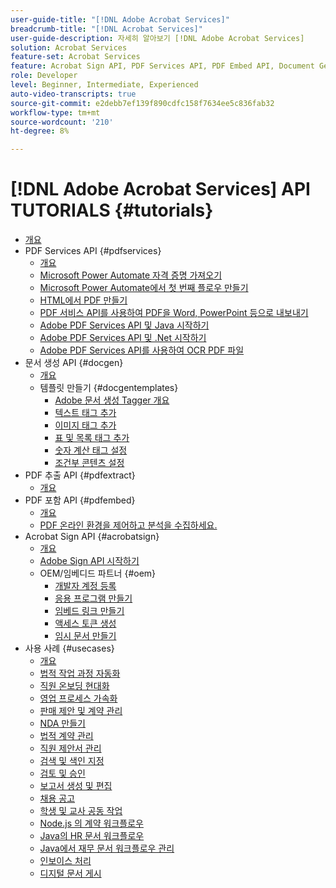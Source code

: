 ```yaml
---
user-guide-title: "[!DNL Adobe Acrobat Services]"
breadcrumb-title: "[!DNL Acrobat Services]"
user-guide-description: 자세히 알아보기 [!DNL Adobe Acrobat Services]
solution: Acrobat Services
feature-set: Acrobat Services
feature: Acrobat Sign API, PDF Services API, PDF Embed API, Document Generation API
role: Developer
level: Beginner, Intermediate, Experienced
auto-video-transcripts: true
source-git-commit: e2debb7ef139f890cdfc158f7634ee5c836fab32
workflow-type: tm+mt
source-wordcount: '210'
ht-degree: 8%

---
```



# [!DNL Adobe Acrobat Services] API TUTORIALS {#tutorials}

+ [개요](overview.md)
+ PDF Services API {#pdfservices}
   + [개요](pdfservices/overview-pdfservices.md)
   + [Microsoft Power Automate 자격 증명 가져오기](pdfservices/getting-credentials-power-automate.md)
   + [Microsoft Power Automate에서 첫 번째 플로우 만들기](pdfservices/create-workflow-power-automate.md)
   + [HTML에서 PDF 만들기](pdfservices/createpdffromhtml.md)
   + [PDF 서비스 API를 사용하여 PDF을 Word, PowerPoint 등으로 내보내기](pdfservices/exportpdf.md)
   + [Adobe PDF Services API 및 Java 시작하기](pdfservices/gettingstartedjava.md)
   + [Adobe PDF Services API 및 .Net 시작하기](pdfservices/gettingstartednet.md)
   + [Adobe PDF Services API를 사용하여 OCR PDF 파일](pdfservices/ocr.md)
+ 문서 생성 API {#docgen}
   + [개요](docgen/overview-docgen.md)
   + 템플릿 만들기 {#docgentemplates}
      + [Adobe 문서 생성 Tagger 개요](docgen/taggeroverview.md)
      + [텍스트 태그 추가](docgen/taggeraddtexttags.md)
      + [이미지 태그 추가](docgen/taggeraddimagetags.md)
      + [표 및 목록 태그 추가](docgen/taggertables.md)
      + [숫자 계산 태그 설정](docgen/taggercalculations.md)
      + [조건부 콘텐츠 설정](docgen/taggerconditional.md)
+ PDF 추출 API {#pdfextract}
   + [개요](pdfextract/overview-extract.md)
+ PDF 포함 API {#pdfembed}
   + [개요](pdfembed/overview-embed.md)
   + [PDF 온라인 환경을 제어하고 분석을 수집하세요.](pdfembed/controlpdfexperience.md)
+ Acrobat Sign API {#acrobatsign}
   + [개요](acrobatsign/overview-sign.md)
   + [Adobe Sign API 시작하기](acrobatsign/signapi.md)
   + OEM/임베디드 파트너 {#oem}
      + [개발자 계정 등록](acrobatsign/sign-up-developer-account.md)
      + [응용 프로그램 만들기](acrobatsign/creating-your-application.md)
      + [임베드 링크 만들기](acrobatsign/creating-an-embed-link.md)
      + [액세스 토큰 생성](acrobatsign/generating-an-access-token.md)
      + [임시 문서 만들기](acrobatsign/creating-a-transient-document.md)
+ 사용 사례 {#usecases}
   + [개요](usecases/overview-usecases.md)
   + [법적 작업 과정 자동화](usecases/automatelegalworkflows.md)
   + [직원 온보딩 현대화](usecases/employeeonboarding.md)
   + [영업 프로세스 가속화](usecases/acceleratesales.md)
   + [판매 제안 및 계약 관리](usecases/sales.md)
   + [NDA 만들기](usecases/nda.md)
   + [법적 계약 관리](usecases/legal.md)
   + [직원 제안서 관리](usecases/offer.md)
   + [검색 및 색인 지정](usecases/searching.md)
   + [검토 및 승인](usecases/reviews.md)
   + [보고서 생성 및 편집](usecases/reportcreation.md)
   + [채용 공고](usecases/jobposting.md)
   + [학생 및 교사 공동 작업](usecases/educationcollab.md)
   + [Node.js 의 계약 워크플로우](usecases/AgreementWorkflowsNodejs.md)
   + [Java의 HR 문서 워크플로우](usecases/HRAgreementWorkflowsJava.md)
   + [Java에서 재무 문서 워크플로우 관리](usecases/FinanceWorkflowsJava.md)
   + [인보이스 처리](usecases/invoices.md)
   + [디지털 문서 게시](usecases/ddppdfembedapi.md)

